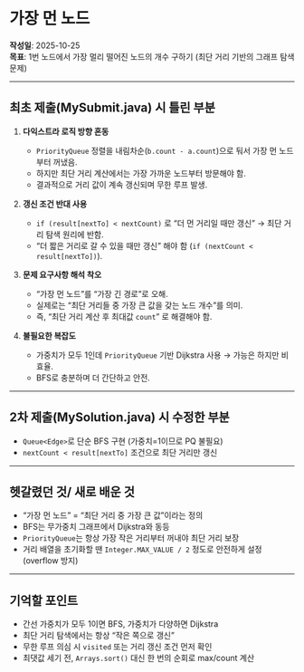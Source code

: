 # 가장 먼 노드

**작성일**: 2025-10-25</br>
**목표**: 1번 노드에서 가장 멀리 떨어진 노드의 개수 구하기 (최단 거리 기반의 그래프 탐색 문제)

---

## 최초 제출(MySubmit.java) 시 틀린 부분
1. **다익스트라 로직 방향 혼동**
   - `PriorityQueue` 정렬을 내림차순(`b.count - a.count`)으로 둬서 가장 먼 노드부터 꺼냈음.
   - 하지만 최단 거리 계산에서는 가장 가까운 노드부터 방문해야 함.
   - 결과적으로 거리 값이 계속 갱신되며 무한 루프 발생.

2. **갱신 조건 반대 사용**
   - `if (result[nextTo] < nextCount)` 로 “더 먼 거리일 때만 갱신” → 최단 거리 탐색 원리에 반함.
   - “더 짧은 거리로 갈 수 있을 때만 갱신” 해야 함 (`if (nextCount < result[nextTo])`).

3. **문제 요구사항 해석 착오**
    - “가장 먼 노드”를 “가장 긴 경로”로 오해.
    - 실제로는 “최단 거리들 중 가장 큰 값을 갖는 노드 개수”를 의미.
    - 즉, “최단 거리 계산 후 최대값 `count`” 로 해결해야 함.

4. **불필요한 복잡도**
    - 가중치가 모두 1인데 `PriorityQueue` 기반 Dijkstra 사용 → 가능은 하지만 비효율.
    - BFS로 충분하며 더 간단하고 안전.

---

## 2차 제출(MySolution.java) 시 수정한 부분
- `Queue<Edge>`로 단순 BFS 구현 (가중치=1이므로 PQ 불필요)
- `nextCount < result[nextTo]` 조건으로 최단 거리만 갱신

---

## 헷갈렸던 것/ 새로 배운 것
- “가장 먼 노드” = “최단 거리 중 가장 큰 값”이라는 정의
- BFS는 무가중치 그래프에서 Dijkstra와 동등
- `PriorityQueue`는 항상 가장 작은 거리부터 꺼내야 최단 거리 보장
- 거리 배열을 초기화할 땐 `Integer.MAX_VALUE / 2` 정도로 안전하게 설정 (overflow 방지)

---

## 기억할 포인트
- 간선 가중치가 모두 1이면 BFS, 가중치가 다양하면 Dijkstra
- 최단 거리 탐색에서는 항상 “작은 쪽으로 갱신”
- 무한 루프 의심 시 `visited` 또는 거리 갱신 조건 먼저 확인
- 최댓값 세기 전, `Arrays.sort()` 대신 한 번의 순회로 max/count 계산

